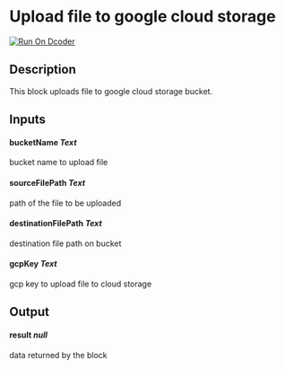 # Upload file to google cloud storage
[![Run On Dcoder](https://static-content.dcoder.tech/dcoder-assets/run-on-dcoder.svg)](https://code.dcoder.tech/files/project/60646ec7b166dc05754ecf44)

## Description
This block uploads file to google cloud storage bucket.

## Inputs
#### **bucketName**  *Text*
bucket name to upload file
#### **sourceFilePath**  *Text*
path of the file to be uploaded
#### **destinationFilePath**  *Text*
destination file path on bucket
#### **gcpKey**  *Text*
gcp key to upload file to cloud storage

## Output
#### **result**  *null*
data returned by the block

